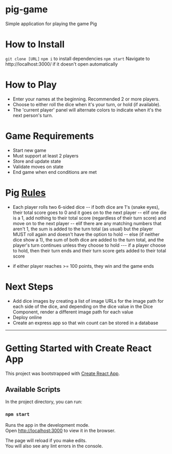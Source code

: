 # pig-game
Simple application for playing the game Pig

# How to Install
`git clone [URL]`
`npm i` to install dependencies
`npm start` 
Navigate to http://localhost:3000/ if it doesn't open automatically 

# How to Play
- Enter your names at the beginning. Recommended 2 or more players. 
- Choose to either roll the dice when it's your turn, or hold (if available).
- The 'current player' panel will alternate colors to indicate when it's the next person's turn. 

# Game Requirements
- Start new game
- Must support at least 2 players 
- Store and update state
- Validate moves on state
- End game when end conditions are met 

# Pig [Rules](https://en.wikipedia.org/wiki/Pig_(dice_game))
- Each player rolls two 6-sided dice
-- if both dice are 1's (snake eyes), their total score goes to 0 and it goes on to the next player
-- elif one die is a 1, add nothing to their total score (regardless of their turn score) and move on to the next player
-- elif there are any matching numbers that aren't 1, the sum is added to the turn total (as usual) but the player MUST roll again and doesn't have the option to hold 
-- else (if neither dice show a 1), the sum of both dice are added to the turn total, and the player's turn continues unless they choose to hold
--- if a player choose to hold, then their turn ends and their turn score gets added to their total score

- if either player reaches >= 100 points, they win and the game ends

# Next Steps
- Add dice images by creating a list of image URLs for the image path for each side of the dice, and depending on the dice value in the Dice Component, render a different image path for each value
- Deploy online 
- Create an express app so that win count can be stored in a database

-----

# Getting Started with Create React App

This project was bootstrapped with [Create React App](https://github.com/facebook/create-react-app).

## Available Scripts

In the project directory, you can run:

### `npm start`

Runs the app in the development mode.\
Open [http://localhost:3000](http://localhost:3000) to view it in the browser.

The page will reload if you make edits.\
You will also see any lint errors in the console.
